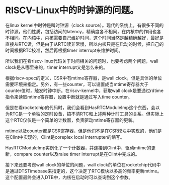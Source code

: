 # RISCV-Linux中的时钟源的问题。

在linux kernel中时钟是叫时钟源（clock source）。现代的系统上，有很多不同的时钟源，他们性质，包括访问的latency，精确度各不相同，在内核中的作用也各不相同。在内核中，内核需要自己维护时间，这个时间当然是越精确越好，最好是直接从RTC读，但是由于从RTC读非常慢，所以内核只是在启动的时候，把自己的时间根据RTC校准，然后再根据timer interrupt来维护时间。

所以我们在看riscv-linux代码关于时间相关的问题时，也要考虑两个问题，wall clock是从哪里来的，timer interrupt又是怎么来的。

根据riscv-spec的定义，CSR中有mtime寄存器，是wall clock，但是具体的单位需要环境来指定。另外，有一些counter，可以设置成当mtime寄存器大于counter值时，触发时钟中断。在riscv-kernel中，获取wall clock是要通过rdtime指令来读取mtime寄存器，设置中断就是通过写入time counter。

但是在看rocketchip的代码时，我们会看到HasRTCModuleImp这个东西，会以为RTC是一个单独的定时设备，搞不清RTC和上述两种计时工具的关系。但实际上这个RTC仅仅是一个简单的计数器，负责驱动mtime寄存器的更新。

mtime以及counter都是CSR寄存器，但是他们不是在CSR模块中实现的，他们是在Clint中实现的，Clint是coreplex local interrupter的缩写。

HasRTCModuleImp实例化了一个计数器，并连接到Clint中，驱动mtime的更新，compare counter以及raise timer interrupt是在Clint中完成的。

接下来还要考虑wall clock的单位的问题，wall clock的单位在rocketchip代码中是通过DTSTimebase来指定的，这个决定了RTC模块以多高的频率更新mtime。这个配置最终会进入DTB中，内核在启动时可以查询到这个参数。
